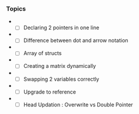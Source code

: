 ### Topics
* - [ ] Declaring 2 pointers in one line
* - [ ] Difference between dot and arrow notation
* - [ ] Array of structs
* - [ ] Creating a matrix dynamically
* - [ ] Swapping 2 variables correctly
* - [ ] Upgrade to reference
* - [ ] Head Updation : Overwrite vs Double Pointer
